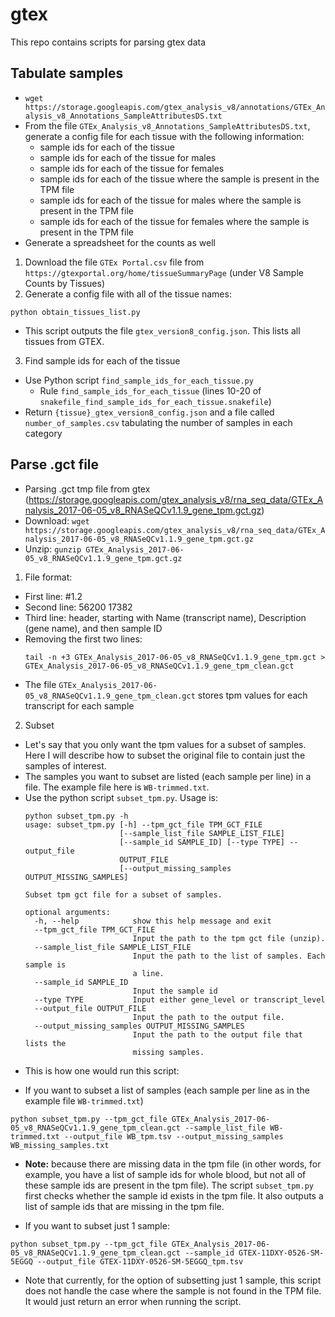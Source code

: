 # gtex
This repo contains scripts for parsing gtex data

## Tabulate samples
- `wget https://storage.googleapis.com/gtex_analysis_v8/annotations/GTEx_Analysis_v8_Annotations_SampleAttributesDS.txt`
- From the file `GTEx_Analysis_v8_Annotations_SampleAttributesDS.txt`, generate a config file for each tissue with the following information:
  + sample ids for each of the tissue
  + sample ids for each of the tissue for males
  + sample ids for each of the tissue for females
  + sample ids for each of the tissue where the sample is present in the TPM file
  + sample ids for each of the tissue for males where the sample is present in the TPM file
  + sample ids for each of the tissue for females where the sample is present in the TPM file
- Generate a spreadsheet for the counts as well
1. Download the file `GTEx Portal.csv` file from `https://gtexportal.org/home/tissueSummaryPage` (under V8 Sample Counts by Tissues)
2. Generate a config file with all of the tissue names:
  ```
  python obtain_tissues_list.py
  ```
  - This script outputs the file `gtex_version8_config.json`. This lists all tissues from GTEX.
3. Find sample ids for each of the tissue
- Use Python script `find_sample_ids_for_each_tissue.py`
  - Rule `find_sample_ids_for_each_tissue` (lines 10-20 of `snakefile_find_sample_ids_for_each_tissue.snakefile`)
- Return `{tissue}_gtex_version8_config.json` and a file called `number_of_samples.csv` tabulating the number of samples in each category

## Parse .gct file
- Parsing .gct tmp file from gtex (https://storage.googleapis.com/gtex_analysis_v8/rna_seq_data/GTEx_Analysis_2017-06-05_v8_RNASeQCv1.1.9_gene_tpm.gct.gz)
- Download: `wget https://storage.googleapis.com/gtex_analysis_v8/rna_seq_data/GTEx_Analysis_2017-06-05_v8_RNASeQCv1.1.9_gene_tpm.gct.gz`
- Unzip: `gunzip GTEx_Analysis_2017-06-05_v8_RNASeQCv1.1.9_gene_tpm.gct.gz`
1. File format:
- First line: #1.2
- Second line: 56200   17382
- Third line: header, starting with Name (transcript name), Description (gene name), and then sample ID
- Removing the first two lines:
  ```
  tail -n +3 GTEx_Analysis_2017-06-05_v8_RNASeQCv1.1.9_gene_tpm.gct > GTEx_Analysis_2017-06-05_v8_RNASeQCv1.1.9_gene_tpm_clean.gct
  ```
- The file `GTEx_Analysis_2017-06-05_v8_RNASeQCv1.1.9_gene_tpm_clean.gct` stores tpm values for each transcript for each sample
2. Subset 
- Let's say that you only want the tpm values for a subset of samples. Here I will describe how to subset the original file to contain just the samples of interest. 
- The samples you want to subset are listed (each sample per line) in a file. The example file here is `WB-trimmed.txt`. 
- Use the python script `subset_tpm.py`. Usage is:
  ```
  python subset_tpm.py -h
  usage: subset_tpm.py [-h] --tpm_gct_file TPM_GCT_FILE
                       [--sample_list_file SAMPLE_LIST_FILE]
                       [--sample_id SAMPLE_ID] [--type TYPE] --output_file
                       OUTPUT_FILE
                       [--output_missing_samples OUTPUT_MISSING_SAMPLES]

  Subset tpm gct file for a subset of samples.

  optional arguments:
    -h, --help            show this help message and exit
    --tpm_gct_file TPM_GCT_FILE
                          Input the path to the tpm gct file (unzip).
    --sample_list_file SAMPLE_LIST_FILE
                          Input the path to the list of samples. Each sample is
                          a line.
    --sample_id SAMPLE_ID
                          Input the sample id
    --type TYPE           Input either gene_level or transcript_level
    --output_file OUTPUT_FILE
                          Input the path to the output file.
    --output_missing_samples OUTPUT_MISSING_SAMPLES
                          Input the path to the output file that lists the
                          missing samples.
  ```
 - This is how one would run this script:
  + If you want to subset a list of samples (each sample per line as in the example file `WB-trimmed.txt`)
  ```
  python subset_tpm.py --tpm_gct_file GTEx_Analysis_2017-06-05_v8_RNASeQCv1.1.9_gene_tpm_clean.gct --sample_list_file WB-trimmed.txt --output_file WB_tpm.tsv --output_missing_samples WB_missing_samples.txt
  ```
   + **Note:** because there are missing data in the tpm file (in other words, for example, you have a list of sample ids for whole blood, but not all of these sample ids are present in the tpm file). The script `subset_tpm.py` first checks whether the sample id exists in the tpm file. It also outputs a list of sample ids that are missing in the tpm file. 
   
  + If you want to subset just 1 sample:
  ```
  python subset_tpm.py --tpm_gct_file GTEx_Analysis_2017-06-05_v8_RNASeQCv1.1.9_gene_tpm_clean.gct --sample_id GTEX-11DXY-0526-SM-5EGGQ --output_file GTEX-11DXY-0526-SM-5EGGQ_tpm.tsv
  ```
   + Note that currently, for the option of subsetting just 1 sample, this script does not handle the case where the sample is not found in the TPM file. It would just return an error when running the script. 
  

